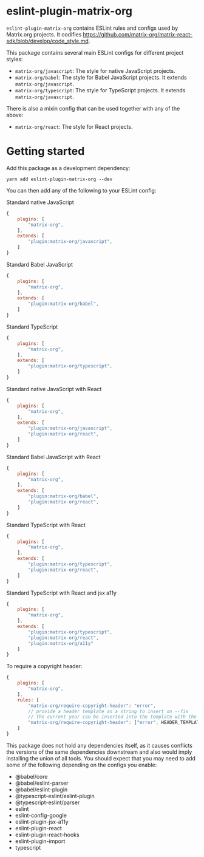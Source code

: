 # eslint-plugin-matrix-org

`eslint-plugin-matrix-org` contains ESLint rules and configs used by Matrix.org
projects. It codifies
https://github.com/matrix-org/matrix-react-sdk/blob/develop/code_style.md.

This package contains several main ESLint configs for different project styles:

- `matrix-org/javascript`: The style for native JavaScript projects.
- `matrix-org/babel`: The style for Babel JavaScript projects. It extends
  `matrix-org/javascript`.
- `matrix-org/typescript`: The style for TypeScript projects. It extends
  `matrix-org/javascript`.

There is also a mixin config that can be used together with any of the above:

- `matrix-org/react`: The style for React projects.

# Getting started

Add this package as a development dependency:

```
yarn add eslint-plugin-matrix-org --dev
```

You can then add any of the following to your ESLint config:

Standard native JavaScript
```js
{
    plugins: [
        "matrix-org",
    ],
    extends: [
        "plugin:matrix-org/javascript",
    ]
}
```

Standard Babel JavaScript
```js
{
    plugins: [
        "matrix-org",
    ],
    extends: [
        "plugin:matrix-org/babel",
    ]
}
```

Standard TypeScript
```js
{
    plugins: [
        "matrix-org",
    ],
    extends: [
        "plugin:matrix-org/typescript",
    ]
}
```

Standard native JavaScript with React
```js
{
    plugins: [
        "matrix-org",
    ],
    extends: [
        "plugin:matrix-org/javascript",
        "plugin:matrix-org/react",
    ]
}
```

Standard Babel JavaScript with React
```js
{
    plugins: [
        "matrix-org",
    ],
    extends: [
        "plugin:matrix-org/babel",
        "plugin:matrix-org/react",
    ]
}
```

Standard TypeScript with React
```js
{
    plugins: [
        "matrix-org",
    ],
    extends: [
        "plugin:matrix-org/typescript",
        "plugin:matrix-org/react",
    ]
}
```

Standard TypeScript with React and jsx a11y
```js
{
    plugins: [
        "matrix-org",
    ],
    extends: [
        "plugin:matrix-org/typescript",
        "plugin:matrix-org/react",
        "plugin:matrix-org/a11y"
    ]
}
```

To require a copyright header:
```js
{
    plugins: [
        "matrix-org",
    ],
    rules: [
        "matrix-org/require-copyright-header": "error",
        // provide a header template as a string to insert on --fix
        // the current year can be inserted into the template with the placeholder `%%CURRENT_YEAR%%`
        "matrix-org/require-copyright-header": ["error", HEADER_TEMPLATE]
    ]
}
```


This package does not hold any dependencies itself, as it causes conflicts the
versions of the same dependencies downstream and also would imply installing the
union of all tools. You should expect that you may need to add some of the
following depending on the configs you enable:

* @babel/core
* @babel/eslint-parser
* @babel/eslint-plugin
* @typescript-eslint/eslint-plugin
* @typescript-eslint/parser
* eslint
* eslint-config-google
* eslint-plugin-jsx-a11y
* eslint-plugin-react
* eslint-plugin-react-hooks
* eslint-plugin-import
* typescript
